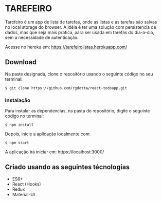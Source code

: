 # TAREFEIRO

Tarefeiro é um app de lista de tarefas, onde as listas e as tarefas são salvas no local storage do browser. A idéia é ter uma solução com persistencia de dados, mas que seja mais pratica, para ser usada em tarefas do dia-a-dia, sem a necessidade de autenticação.

Acesse no heroku em: https://tarefeirolistas.herokuapp.com/

## Download

Na paste designada, clone o repositório usando o seguinte código no seu terminal:

```
$ git clone https://github.com/rgdotta/react-todoapp.git
```

### Instalação

Para instalar as dependencias, na pasta do repositório, digite o seguinte código no terminal:

```
$ npm install
```

Depois, inicie a aplicação localmente com:

```
$ npm start
```

A aplicação irá iniciar em: https://localhost:3000/

## Criado usando as seguintes técnologias

- ES6+
- React (Hooks)
- Redux
- Material-UI
